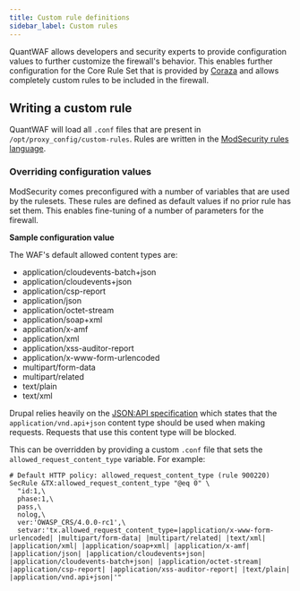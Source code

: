 ```yaml
---
title: Custom rule definitions
sidebar_label: Custom rules
---
```


QuantWAF allows developers and security experts to provide configuration values to further customize the firewall's behavior. This enables further configuration for the Core Rule Set that is provided by [Coraza](https://coraza.io/) and allows completely custom rules to be included in the firewall.

## Writing a custom rule

QuantWAF will load all `.conf` files that are present in `/opt/proxy_config/custom-rules`. Rules are written in the [ModSecurity rules language](https://github.com/SpiderLabs/ModSecurity/wiki/Reference-Manual-(v3.x)).

### Overriding configuration values

ModSecurity comes preconfigured with a number of variables that are used by the rulesets. These rules are defined as default values if no prior rule has set them. This enables fine-tuning of a number of parameters for the firewall.

**Sample configuration value**

The WAF's default allowed content types are:

- application/cloudevents-batch+json
- application/cloudevents+json
- application/csp-report
- application/json
- application/octet-stream
- application/soap+xml
- application/x-amf
- application/xml
- application/xss-auditor-report
- application/x-www-form-urlencoded
- multipart/form-data
- multipart/related
- text/plain
- text/xml

Drupal relies heavily on the [JSON:API specification](https://jsonapi.org/) which states that the `application/vnd.api+json` content type should be used when making requests. Requests that use this content type will be blocked.

This can be overridden by providing a custom `.conf` file that sets the `allowed_request_content_type` variable. For example:

```
# Default HTTP policy: allowed_request_content_type (rule 900220)
SecRule &TX:allowed_request_content_type "@eq 0" \
  "id:1,\
  phase:1,\
  pass,\
  nolog,\
  ver:'OWASP_CRS/4.0.0-rc1',\
  setvar:'tx.allowed_request_content_type=|application/x-www-form-urlencoded| |multipart/form-data| |multipart/related| |text/xml| |application/xml| |application/soap+xml| |application/x-amf| |application/json| |application/cloudevents+json| |application/cloudevents-batch+json| |application/octet-stream| |application/csp-report| |application/xss-auditor-report| |text/plain| |application/vnd.api+json|'"
```

